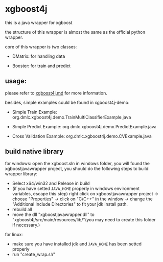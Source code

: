 # xgboost4j
this is a java wrapper for xgboost 

the structure of this wrapper is almost the same as the official python wrapper.

core of this wrapper is two classes:

* DMatrix: for handling data

* Booster: for train and predict

## usage:
  please refer to [xgboost4j.md](doc/xgboost4j.md) for more information.

  besides, simple examples could be found in xgboost4j-demo:

  * Simple Train Example: org.dmlc.xgboost4j.demo.TrainMultiClassifierExample.java
  
  * Simple Predict Example: org.dmlc.xgboost4j.demo.PredictExample.java
  
  * Cross Validation Example: org.dmlc.xgboost4j.demo.CVExample.java
 

## build native library

for windows: open the xgboost.sln in windows folder, you will found the xgboostjavawrapper project, you should do the following steps to build wrapper library:
 * Select x64/win32 and Release in build
 * (if you have setted `JAVA_HOME` properly in windows environment variables, escape this step) right click on xgboostjavawrapper project -> choose "Properties" -> click on "C/C++" in the window -> change the "Additional Include Directories" to fit your jdk install path.
 * rebuild all
 * move the dll "xgboostjavawrapper.dll" to "xgboost4j/src/main/resources/lib/"(you may need to create this folder if necessary.) 

for linux: 
 * make sure you have installed jdk and `JAVA_HOME` has been setted properly
 * run "create_wrap.sh"

